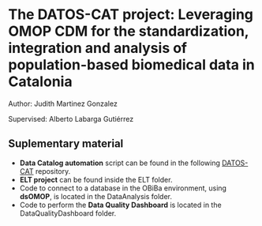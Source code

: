 # The DATOS-CAT project: Leveraging OMOP CDM for the standardization, integration and analysis of population-based biomedical data in Catalonia
Author: Judith Martinez Gonzalez

Supervised: Alberto Labarga Gutiérrez

## Suplementary material 
- **Data Catalog automation** script can be found in the following [DATOS-CAT](https://github.com/DATOS-CAT/DataCatalog) repository.
- **ELT project** can be found inside the ELT folder. 
- Code to connect to a database in the OBiBa environment, using **dsOMOP**, is located in the DataAnalysis folder.
- Code to perform the **Data Quality Dashboard** is located in the DataQualityDashboard folder.